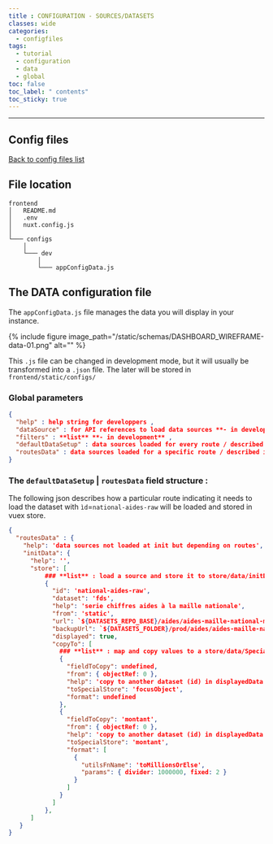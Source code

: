 ```yaml
---
title : CONFIGURATION - SOURCES/DATASETS
classes: wide
categories:
  - configfiles
tags:
  - tutorial
  - configuration
  - data
  - global
toc: false
toc_label: " contents"
toc_sticky: true
---
```


--------

## Config files

[Back to config files list]({{site.baseurl}}/configuration/config-configs)

## File location

```shell
frontend
│   README.md
│   .env
│   nuxt.config.js
│
└─── configs
    │
    └─── dev
        │
        └─── appConfigData.js

```

## The DATA configuration file

The `appConfigData.js` file manages the data you will display in your instance.

{% include figure image_path="/static/schemas/DASHBOARD_WIREFRAME-data-01.png" alt="" %}

This `.js` file can be changed in development mode, but it will usually be transformed into a `.json` file. The later will be stored in `frontend/static/configs/`


### Global parameters

```json
{
  "help" : help string for developpers ,
  "dataSource" : for API references to load data sources **- in development**  ,
  "filters" : **list** **- in development** ,
  "defaultDataSetup" : data sources loaded for every route / described inn the next part ,
  "routesData" : data sources loaded for a specific route / described in the next paragraph ,
}

```

### The `defaultDataSetup` | `routesData` field structure :

The following json describes how a particular route indicating it needs to load the dataset with 
`ìd`=`national-aides-raw`
will be loaded and stored in vuex store.

```json
{
  "routesData" : {
    "help": 'data sources not loaded at init but depending on routes',
    "initData": {
      "help": '',
      "store": [
          ### **list** : load a source and store it to store/data/initData
          {
            "id": 'national-aides-raw',
            "dataset": 'fds',
            "help": 'serie chiffres aides à la maille nationale',
            "from": 'static',
            "url": `${DATASETS_REPO_BASE}/aides/aides-maille-national-minify.json`,
            "backupUrl": `${DATASETS_FOLDER}/prod/aides/aides-maille-national.json`,
            "displayed": true,
            "copyTo": [
              ### **list** : map and copy values to a store/data/SpecialStore key
              {
                "fieldToCopy": undefined,
                "from": { objectRef: 0 },
                "help": 'copy to another dataset (id) in displayedData | initData',
                "toSpecialStore": 'focusObject',
                "format": undefined
              },
              {
                "fieldToCopy": 'montant',
                "from": { objectRef: 0 },
                "help": 'copy to another dataset (id) in displayedData | initData',
                "toSpecialStore": 'montant',
                "format": [
                  {
                    "utilsFnName": 'toMillionsOrElse',
                    "params": { divider: 1000000, fixed: 2 }
                  }
                ]
              }
            ]
          },
      ]
   }
}

```
